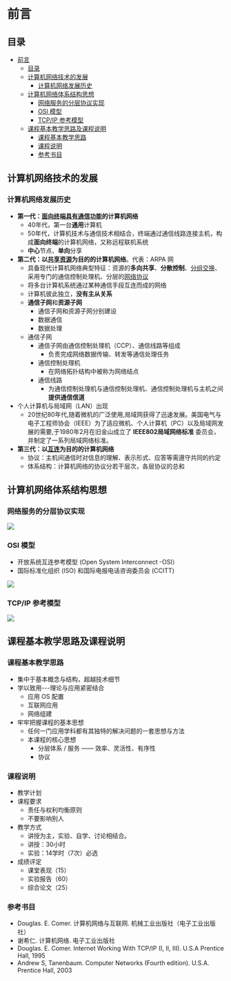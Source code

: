 # 前言

## 目录

- [前言](#前言)
  - [目录](#目录)
  - [计算机网络技术的发展](#计算机网络技术的发展)
    - [计算机网络发展历史](#计算机网络发展历史)
  - [计算机网络体系结构思想](#计算机网络体系结构思想)
    - [网络服务的分层协议实现](#网络服务的分层协议实现)
    - [OSI 模型](#osi-模型)
    - [TCP/IP 参考模型](#tcpip-参考模型)
  - [课程基本教学思路及课程说明](#课程基本教学思路及课程说明)
    - [课程基本教学思路](#课程基本教学思路)
    - [课程说明](#课程说明)
    - [参考书目](#参考书目)

## 计算机网络技术的发展

### 计算机网络发展历史

- <b>第一代：<u>面向终端具有通信功能</u>的计算机网络</b>
  - 40年代，第一台**通用**计算机
  - 50年代，计算机技术与通信技术相结合，终端通过通信线路连接主机，构成**面向终端**的计算机网络，又称远程联机系统
  - **中心**节点、**单向**分享
- <b>第二代：以<u>共享资源</u>为目的的计算机网络</b>。代表：ARPA 网
  - 具备现代计算机网络典型特征：资源的<b>多向共享</b>、<b>分散控制</b>、<u>分组交换</u>、采用专门的通信控制处理机、分层的<u>网络协议</u>
  - 将多台计算机系统通过某种通信手段互连而成的网络
  - 计算机彼此独立，**没有主从关系**
  - **通信子网**和**资源子网**
    - 通信子网和资源子网分别建设
    - 数据通信
    - 数据处理
  - 通信子网
    - 通信子网由通信控制处理机（CCP）、通信线路等组成
      - 负责完成网络数据传输、转发等通信处理任务
    - 通信控制处理机
      - 在网络拓扑结构中被称为网络结点
    - 通信线路
      - 为通信控制处理机与通信控制处理机、通信控制处理机与主机之间**提供通信信道**
- 个人计算机与局域网（LAN）出现
  - 20世纪80年代,随着微机的广泛使用,局域网获得了迅速发展。美国电气与电子工程师协会（IEEE）为了适应微机、个人计算机（PC）以及局域网发展的需要,于1980年2月在旧金山成立了 **IEEE802局域网络标准** 委员会，并制定了一系列局域网络标准。
- <b>第三代：以<u>互连</u>为目的的计算机网络</b>
  - 协议：主机间通信时对信息的理解、表示形式、应答等需遵守共同的约定
  - 体系结构：计算机网络的协议分若干层次，各层协议的总和

## 计算机网络体系结构思想

### 网络服务的分层协议实现

![](https://img.chillcicada.com/i/2024/05/26/66533f9d8b23a.webp)

### OSI 模型

- 开放系统互连参考模型 (Open System Interconnect -OSI）
- 国际标准化组织 (ISO) 和国际电报电话咨询委员会 (CCITT)

![](https://img.chillcicada.com/i/2024/05/26/66533f7c71b14.webp)

### TCP/IP 参考模型

![](https://img.chillcicada.com/i/2024/05/26/66533f9200451.webp)

## 课程基本教学思路及课程说明

### 课程基本教学思路

- 集中于基本概念与结构，超越技术细节
- 学以致用---理论与应用紧密结合
  - 应用 OS 配置
  - 互联网应用
  - 网络组建
- 牢牢把握课程的基本思想
  - 任何一门应用学科都有其独特的解决问题的一套思想与方法
  - 本课程的核心思想
    - 分层体系 / 服务 —— 效率、灵活性、有序性
    - 协议

### 课程说明

- 教学计划
- 课程要求
  - 责任与权利均衡原则
  - 不要影响别人
- 教学方式
  - 讲授为主，实验、自学、讨论相结合。
  - 讲授：30小时
  - 实验：14学时（7次）必选
- 成绩评定
  - 课堂表现（15）
  - 实验报告（60）
  - 综合论文（25）

### 参考书目

- Douglas. E. Comer. 计算机网络与互联网. 机械工业出版社（电子工业出版社）
- 谢希仁. 计算机网络. 电子工业出版社
- Douglas. E. Comer. Internet Working With TCP/IP (I, II, III). U.S.A Prentice Hall, 1995
- Andrew S, Tanenbaum. Computer Networks (Fourth edition). U.S.A. Prentice Hall, 2003
